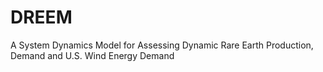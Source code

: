 # DREEM
A System Dynamics Model for Assessing  Dynamic Rare Earth Production, Demand and U.S. Wind Energy Demand
